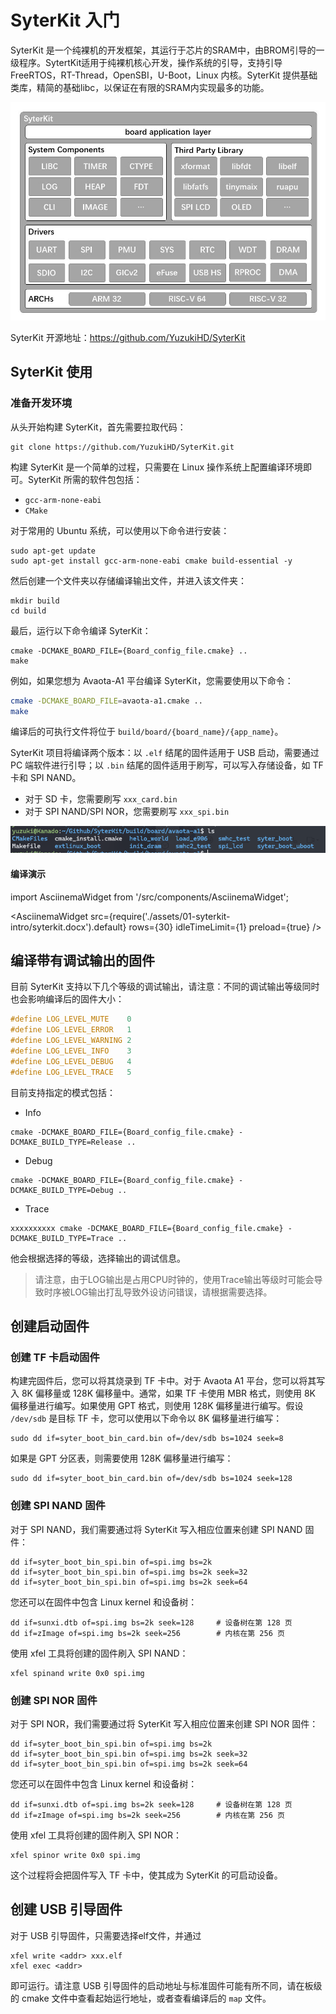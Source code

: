# SyterKit 入门

SyterKit 是一个纯裸机的开发框架，其运行于芯片的SRAM中，由BROM引导的一级程序。SytertKit适用于纯裸机核心开发，操作系统的引导，支持引导 FreeRTOS，RT-Thread，OpenSBI，U-Boot，Linux 内核。SyterKit 提供基础类库，精简的基础libc，以保证在有限的SRAM内实现最多的功能。

![329269298-f6ffe47e-6274-43ff-9a74-4a5b7b81083e](assets/01-syterkit-intro/329269298-f6ffe47e-6274-43ff-9a74-4a5b7b81083e.jpg)

SyterKit 开源地址：https://github.com/YuzukiHD/SyterKit

## SyterKit 使用

### 准备开发环境

从头开始构建 SyterKit，首先需要拉取代码：

```
git clone https://github.com/YuzukiHD/SyterKit.git
```

构建 SyterKit 是一个简单的过程，只需要在 Linux 操作系统上配置编译环境即可。SyterKit 所需的软件包包括：

- `gcc-arm-none-eabi`
- `CMake`

对于常用的 Ubuntu 系统，可以使用以下命令进行安装：

```shell
sudo apt-get update
sudo apt-get install gcc-arm-none-eabi cmake build-essential -y
```

然后创建一个文件夹以存储编译输出文件，并进入该文件夹：

```shell
mkdir build
cd build
```

最后，运行以下命令编译 SyterKit：

```shell
cmake -DCMAKE_BOARD_FILE={Board_config_file.cmake} ..
make
```

例如，如果您想为 Avaota-A1 平台编译 SyterKit，您需要使用以下命令：

```bash
cmake -DCMAKE_BOARD_FILE=avaota-a1.cmake ..
make
```

编译后的可执行文件将位于 `build/board/{board_name}/{app_name}`。

SyterKit 项目将编译两个版本：以 `.elf` 结尾的固件适用于 USB 启动，需要通过 PC 端软件进行引导；以 `.bin` 结尾的固件适用于刷写，可以写入存储设备，如 TF 卡和 SPI NAND。

- 对于 SD 卡，您需要刷写 `xxx_card.bin`
- 对于 SPI NAND/SPI NOR，您需要刷写 `xxx_spi.bin`

![image-20240519103010599](assets/01-syterkit-intro/image-20240519103010599.png)

#### 编译演示

import AsciinemaWidget from '/src/components/AsciinemaWidget';

<AsciinemaWidget src={require('./assets/01-syterkit-intro/syterkit.docx').default} rows={30} idleTimeLimit={1} preload={true} />

## 编译带有调试输出的固件

目前 SyterKit 支持以下几个等级的调试输出，请注意：不同的调试输出等级同时也会影响编译后的固件大小：

```c
#define LOG_LEVEL_MUTE    0
#define LOG_LEVEL_ERROR   1
#define LOG_LEVEL_WARNING 2
#define LOG_LEVEL_INFO    3
#define LOG_LEVEL_DEBUG   4
#define LOG_LEVEL_TRACE   5
```

目前支持指定的模式包括：

- Info

```
cmake -DCMAKE_BOARD_FILE={Board_config_file.cmake} -DCMAKE_BUILD_TYPE=Release ..
```

- Debug

```
cmake -DCMAKE_BOARD_FILE={Board_config_file.cmake} -DCMAKE_BUILD_TYPE=Debug ..
```

- Trace

```
xxxxxxxxxx cmake -DCMAKE_BOARD_FILE={Board_config_file.cmake} -DCMAKE_BUILD_TYPE=Trace ..
```

他会根据选择的等级，选择输出的调试信息。

> 请注意，由于LOG输出是占用CPU时钟的，使用Trace输出等级时可能会导致时序被LOG输出打乱导致外设访问错误，请根据需要选择。

## 创建启动固件

### 创建 TF 卡启动固件

构建完固件后，您可以将其烧录到 TF 卡中。对于 Avaota A1 平台，您可以将其写入 8K 偏移量或 128K 偏移量中。通常，如果 TF 卡使用 MBR 格式，则使用 8K 偏移量进行编写。如果使用 GPT 格式，则使用 128K 偏移量进行编写。假设 `/dev/sdb` 是目标 TF 卡，您可以使用以下命令以 8K 偏移量进行编写：

```shell
sudo dd if=syter_boot_bin_card.bin of=/dev/sdb bs=1024 seek=8
```

如果是 GPT 分区表，则需要使用 128K 偏移量进行编写：

```shell
sudo dd if=syter_boot_bin_card.bin of=/dev/sdb bs=1024 seek=128
```

### 创建 SPI NAND 固件

对于 SPI NAND，我们需要通过将 SyterKit 写入相应位置来创建 SPI NAND 固件：

```shell
dd if=syter_boot_bin_spi.bin of=spi.img bs=2k
dd if=syter_boot_bin_spi.bin of=spi.img bs=2k seek=32
dd if=syter_boot_bin_spi.bin of=spi.img bs=2k seek=64
```

您还可以在固件中包含 Linux kernel 和设备树：

```shell
dd if=sunxi.dtb of=spi.img bs=2k seek=128     # 设备树在第 128 页
dd if=zImage of=spi.img bs=2k seek=256        # 内核在第 256 页
```

使用 xfel 工具将创建的固件刷入 SPI NAND：

```shell
xfel spinand write 0x0 spi.img
```

### 创建 SPI NOR 固件

对于 SPI NOR，我们需要通过将 SyterKit 写入相应位置来创建 SPI NOR 固件：

```shell
dd if=syter_boot_bin_spi.bin of=spi.img bs=2k
dd if=syter_boot_bin_spi.bin of=spi.img bs=2k seek=32
dd if=syter_boot_bin_spi.bin of=spi.img bs=2k seek=64
```

您还可以在固件中包含 Linux kernel 和设备树：

```shell
dd if=sunxi.dtb of=spi.img bs=2k seek=128     # 设备树在第 128 页
dd if=zImage of=spi.img bs=2k seek=256        # 内核在第 256 页
```

使用 xfel 工具将创建的固件刷入 SPI NOR：

```shell
xfel spinor write 0x0 spi.img
```

这个过程将会把固件写入 TF 卡中，使其成为 SyterKit 的可启动设备。

##  创建 USB 引导固件

对于 USB 引导固件，只需要选择elf文件，并通过

```
xfel write <addr> xxx.elf
xfel exec <addr>
```

即可运行。请注意 USB 引导固件的启动地址与标准固件可能有所不同，请在板级的 cmake 文件中查看起始运行地址，或者查看编译后的 `map` 文件。

